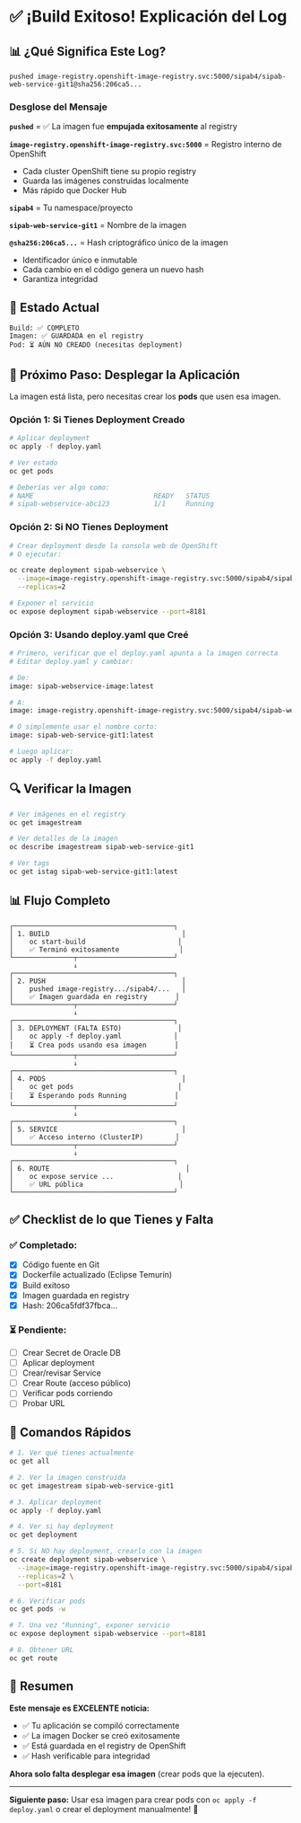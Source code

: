 # ✅ ¡Build Exitoso! Explicación del Log

## 📊 ¿Qué Significa Este Log?

```
pushed image-registry.openshift-image-registry.svc:5000/sipab4/sipab-web-service-git1@sha256:206ca5...
```

### Desglose del Mensaje

**`pushed`** = ✅ La imagen fue **empujada exitosamente** al registry

**`image-registry.openshift-image-registry.svc:5000`** = Registro interno de OpenShift
- Cada cluster OpenShift tiene su propio registry
- Guarda las imágenes construidas localmente
- Más rápido que Docker Hub

**`sipab4`** = Tu namespace/proyecto

**`sipab-web-service-git1`** = Nombre de la imagen

**`@sha256:206ca5...`** = Hash criptográfico único de la imagen
- Identificador único e inmutable
- Cada cambio en el código genera un nuevo hash
- Garantiza integridad

## 🎯 Estado Actual

```
Build: ✅ COMPLETO
Imagen: ✅ GUARDADA en el registry
Pod: ⏳ AÚN NO CREADO (necesitas deployment)
```

## 🚀 Próximo Paso: Desplegar la Aplicación

La imagen está lista, pero necesitas crear los **pods** que usen esa imagen.

### Opción 1: Si Tienes Deployment Creado

```bash
# Aplicar deployment
oc apply -f deploy.yaml

# Ver estado
oc get pods

# Deberías ver algo como:
# NAME                              READY   STATUS
# sipab-webservice-abc123           1/1     Running
```

### Opción 2: Si NO Tienes Deployment

```bash
# Crear deployment desde la consola web de OpenShift
# O ejecutar:

oc create deployment sipab-webservice \
  --image=image-registry.openshift-image-registry.svc:5000/sipab4/sipab-web-service-git1@sha256:206ca5fdf37fbcae6e1c4144758a311d43b37b04d3bb02b766664a28e659ce7c7 \
  --replicas=2

# Exponer el servicio
oc expose deployment sipab-webservice --port=8181
```

### Opción 3: Usando deploy.yaml que Creé

```bash
# Primero, verificar que el deploy.yaml apunta a la imagen correcta
# Editar deploy.yaml y cambiar:

# De:
image: sipab-webservice-image:latest

# A:
image: image-registry.openshift-image-registry.svc:5000/sipab4/sipab-web-service-git1@sha256:206ca5fdf37fbcae6e1c4144758a311d43b37b04d3bb02b766664a28e659ce7c7

# O simplemente usar el nombre corto:
image: sipab-web-service-git1:latest

# Luego aplicar:
oc apply -f deploy.yaml
```

## 🔍 Verificar la Imagen

```bash
# Ver imágenes en el registry
oc get imagestream

# Ver detalles de la imagen
oc describe imagestream sipab-web-service-git1

# Ver tags
oc get istag sipab-web-service-git1:latest
```

## 📊 Flujo Completo

```
┌────────────────────────────────────────┐
│ 1. BUILD                                 │
│    oc start-build                       │
│    ✅ Terminó exitosamente               │
└───────────────┬────────────────────────┘
                ↓
┌────────────────────────────────────────┐
│ 2. PUSH                                  │
│    pushed image-registry.../sipab4/...   │
│    ✅ Imagen guardada en registry       │
└───────────────┬────────────────────────┘
                ↓
┌────────────────────────────────────────┐
│ 3. DEPLOYMENT (FALTA ESTO)              │
│    oc apply -f deploy.yaml             │
│    ⏳ Crea pods usando esa imagen       │
└───────────────┬────────────────────────┘
                ↓
┌────────────────────────────────────────┐
│ 4. PODS                                  │
│    oc get pods                          │
│    ⏳ Esperando pods Running            │
└───────────────┬────────────────────────┘
                ↓
┌────────────────────────────────────────┐
│ 5. SERVICE                               │
│    ✅ Acceso interno (ClusterIP)        │
└───────────────┬────────────────────────┘
                ↓
┌────────────────────────────────────────┐
│ 6. ROUTE                                  │
│    oc expose service ...                │
│    ✅ URL pública                        │
└────────────────────────────────────────┘
```

## ✅ Checklist de lo que Tienes y Falta

### ✅ Completado:
- [x] Código fuente en Git
- [x] Dockerfile actualizado (Eclipse Temurin)
- [x] Build exitoso
- [x] Imagen guardada en registry
- [x] Hash: 206ca5fdf37fbca...

### ⏳ Pendiente:
- [ ] Crear Secret de Oracle DB
- [ ] Aplicar deployment
- [ ] Crear/revisar Service
- [ ] Crear Route (acceso público)
- [ ] Verificar pods corriendo
- [ ] Probar URL

## 🎯 Comandos Rápidos

```bash
# 1. Ver qué tienes actualmente
oc get all

# 2. Ver la imagen construida
oc get imagestream sipab-web-service-git1

# 3. Aplicar deployment
oc apply -f deploy.yaml

# 4. Ver si hay deployment
oc get deployment

# 5. Si NO hay deployment, crearlo con la imagen
oc create deployment sipab-webservice \
  --image=image-registry.openshift-image-registry.svc:5000/sipab4/sipab-web-service-git1@sha256:206ca5fdf37fbcae6e1c4144758a311d43b37b04d3bb02b766664a28e659ce7c7 \
  --replicas=2 \
  --port=8181

# 6. Verificar pods
oc get pods -w

# 7. Una vez "Running", exponer servicio
oc expose deployment sipab-webservice --port=8181

# 8. Obtener URL
oc get route
```

## 🎉 Resumen

**Este mensaje es EXCELENTE noticia:**
- ✅ Tu aplicación se compiló correctamente
- ✅ La imagen Docker se creó exitosamente
- ✅ Está guardada en el registry de OpenShift
- ✅ Hash verificable para integridad

**Ahora solo falta desplegar esa imagen** (crear pods que la ejecuten).

--- 

**Siguiente paso:** Usar esa imagen para crear pods con `oc apply -f deploy.yaml` o crear el deployment manualmente! 🚀

